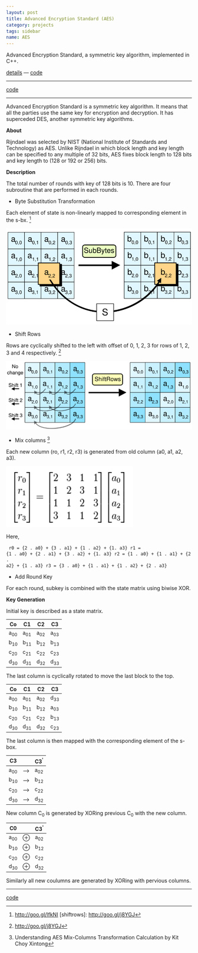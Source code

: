```yaml
---
layout: post
title: Advanced Encryption Standard (AES)
category: projects
tags: sidebar
name: AES
---
```


<link rel="stylesheet" href="../css/styles.css.css" />


Advanced Encryption Standard, a symmetric key algorithm, implemented in C++.

[details][details] &mdash; [code][code]
<!-- truncate_here -->
- - -

[code][code]

- - -

Advanced Encryption Standard is a symmetric key algorithm. It means that all the parties use the same key for encryption and decryption. It has superceded DES, another symmetric key algorithms. 

**About**

Rijndael was selected by NIST (National Institute of Standards and Technology) as AES. Unlike Rijndael in which block length and key length can be specified to any multiple of 32 bits, AES fixes block length to 128 bits and key length to (128 or 192 or 256) bits. 
 

**Description**

The total number of rounds with key of 128 bits is 10. There are four subroutine that are performed in each rounds. 

* Byte Substitution Transformation 

Each element of state is non-linearly mapped to corresponding element in the s-bx. [^bytesub]

![Byte_Sub](/img/sub.png "Byte Sub")

* Shift Rows

Rows are cyclically shifted to the left with offset of 0, 1, 2, 3 for rows of 1, 2, 3 and 4 respectively. [^sr] 

![Shift_Rows](/img/sr.png "Shift Rows")

* Mix columns [^mc]

Each new column (ro, r1, r2, r3) is generated from old column (a0, a1, a2, a3).

![Mc](/img/mc1.png "Mix Column")

Here, 
<code><pre>
r0 = {2 . a0} + {3 . a1} + {1 . a2} + {1. a3}
r1 = {1 . a0} + {2 . a1} + {3 . a2} + {1. a3}
r2 = {1 . a0} + {1 . a1} + {2 . a2} + {1 . a3}
r3 = {3 . a0} + {1 . a1} + {1 . a2} + {2 . a3}
</pre></code>


* Add Round Key

For each round, subkey is combined with the state matrix using biwise XOR. 

**Key Generation**

Initial key is described as a state matrix.

Co              |       C1        |       C2        |       C3        |
----------------|-----------------|-----------------|-----------------|
a<sub>00</sub>  | a<sub>01</sub>  | a<sub>02</sub>  | a<sub>03</sub>  |
b<sub>10</sub>  | b<sub>11</sub>  | b<sub>12</sub>  | b<sub>13</sub>  |
c<sub>20</sub>  | c<sub>21</sub>  | c<sub>22</sub>  | c<sub>23</sub>  |
d<sub>30</sub>  | d<sub>31</sub>  | d<sub>32</sub>  | d<sub>33</sub>  |

The last column is cyclically rotated to move the last block to the top. 

Co              |       C1        |       C2        |       C3        |
----------------|-----------------|-----------------|-----------------|
a<sub>00</sub>  | a<sub>01</sub>  | a<sub>02</sub>  | d<sub>33</sub>  |
b<sub>10</sub>  | b<sub>11</sub>  | b<sub>12</sub>  | a<sub>03</sub>  |
c<sub>20</sub>  | c<sub>21</sub>  | c<sub>22</sub>  | b<sub>13</sub>  |
d<sub>30</sub>  | d<sub>31</sub>  | d<sub>32</sub>  | c<sub>23</sub>  |

The last column is then mapped with the corresponding element of the s-box.


C3              |                    | C3<sup>'</sup>  |    
----------------|--------------------|-----------------|
a<sub>00</sub>  |     -->            | a<sub>02</sub>  | 
b<sub>10</sub>  |     -->            | b<sub>12</sub>  |
c<sub>20</sub>  |     -->            | c<sub>22</sub>  | 
d<sub>30</sub>  |     -->            | d<sub>32</sub>  | 

New column C<sub>0</sub> is generated by XORing previous C<sub>0</sub> with the new column.


C0              |                    | C3<sup>'</sup>  |    
----------------|--------------------|-----------------|
a<sub>00</sub>  |   &oplus;          | a<sub>02</sub>  | 
b<sub>10</sub>  |   &oplus;          | b<sub>12</sub>  |
c<sub>20</sub>  |   &oplus;          | c<sub>22</sub>  | 
d<sub>30</sub>  |   &oplus;          | d<sub>32</sub>  | 


Similarly all new coulumns are generated by XORing with pervious columns.

- - -

[code][code]


[details]: /projects/aes
[code]: https://github.com/tushar-sharma/aes
[^bytesub]: http://goo.gl/lfkNI
[shiftrows]: http://goo.gl/j8YGJ
[^mc]: Understanding AES Mix-Columns Transformation Calculation by Kit Choy Xintong
[^sr]: http://goo.gl/j8YGJ